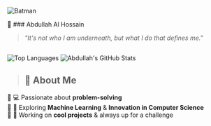 ![Batman](https://wallpapercave.com/wp/wp2822007.jpg)

🦇 ### Abdullah Al Hossain  

> _"It's not who I am underneath, but what I do that defines me."_
>
> 
> ## 
![Top Languages](https://github-readme-stats.vercel.app/api/top-langs/?username=pobontcs&layout=compact&theme=dark)  ![Abdullah's GitHub Stats](https://github-readme-stats.vercel.app/api?username=pobontcs&show_icons=true&theme=dark) 
>
>## 🦸 About Me  

🔹 💻 Passionate about  **problem-solving**  
🔹 🤖 Exploring **Machine Learning** & **Innovation in Computer Science**  
🔹 🚀 Working on **cool projects** & always up for a challenge  





